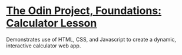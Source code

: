# [The Odin Project, Foundations: Calculator Lesson](https://www.theodinproject.com/lessens/foundations-calculator)

Demonstrates use of HTML, CSS, and Javascript to create a dynamic, interactive calculator web app. 
